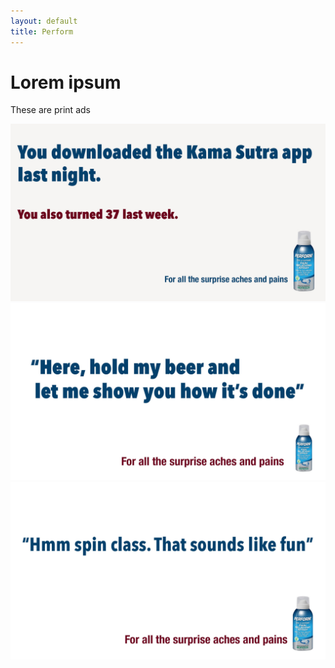 ```yaml
---
layout: default
title: Perform
---
```


# Lorem ipsum

These are print ads

![](Perform1.jpg)
![](Perform2.jpg)
![](Perform3.jpg)
